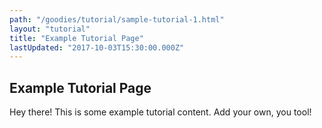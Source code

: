 ```yaml
---
path: "/goodies/tutorial/sample-tutorial-1.html"
layout: "tutorial"
title: "Example Tutorial Page"
lastUpdated: "2017-10-03T15:30:00.000Z"
---
```


## Example Tutorial Page

Hey there! This is some example tutorial content. Add your own, you tool!
